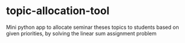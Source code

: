 # topic-allocation-tool
Mini python app to allocate seminar theses topics to students based on given priorities, by solving the linear sum assignment problem
